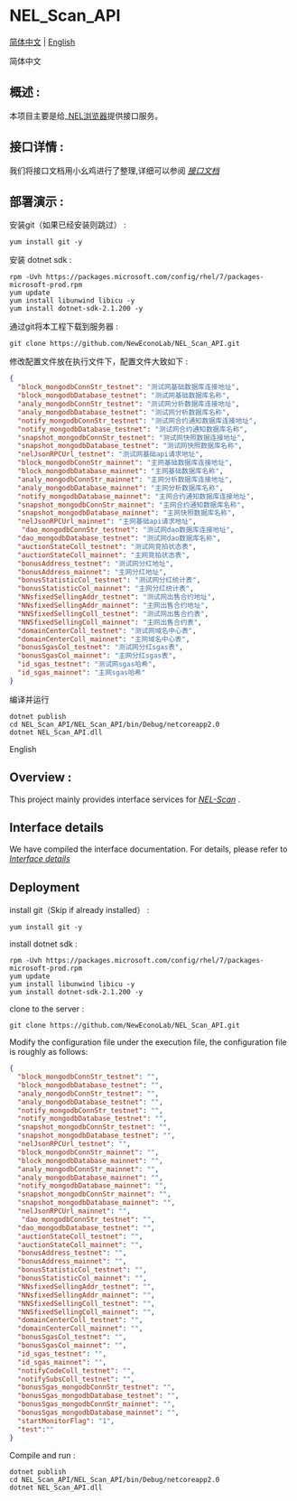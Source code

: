 # NEL_Scan_API
[简体中文](#zh) |    [English](#en) 

<a name="zh">简体中文</a>
## 概述 :
本项目主要是给_[NEL浏览器](https://scan.nel.group/)提供接口服务。

## 接口详情 :
我们将接口文档用小幺鸡进行了整理,详细可以参阅 _[接口文档](http://www.xiaoyaoji.cn/doc/2veptPpn9o/edit)_

## 部署演示 :

安装git（如果已经安装则跳过） :
```
yum install git -y
```

安装 dotnet sdk :
```
rpm -Uvh https://packages.microsoft.com/config/rhel/7/packages-microsoft-prod.rpm
yum update
yum install libunwind libicu -y
yum install dotnet-sdk-2.1.200 -y
```

通过git将本工程下载到服务器 :
```
git clone https://github.com/NewEconoLab/NEL_Scan_API.git
```

修改配置文件放在执行文件下，配置文件大致如下 :
```json
{
  "block_mongodbConnStr_testnet": "测试网基础数据库连接地址",
  "block_mongodbDatabase_testnet": "测试网基础数据库名称", 
  "analy_mongodbConnStr_testnet": "测试网分析数据库连接地址",
  "analy_mongodbDatabase_testnet": "测试网分析数据库名称",
  "notify_mongodbConnStr_testnet": "测试网合约通知数据库连接地址",
  "notify_mongodbDatabase_testnet": "测试网合约通知数据库名称",
  "snapshot_mongodbConnStr_testnet": "测试网快照数据连接地址",
  "snapshot_mongodbDatabase_testnet": "测试网快照数据库名称",
  "nelJsonRPCUrl_testnet": "测试网基础api请求地址",
  "block_mongodbConnStr_mainnet": "主网基础数据库连接地址",
  "block_mongodbDatabase_mainnet": "主网基础数据库名称",
  "analy_mongodbConnStr_mainnet": "主网分析数据库连接地址",
  "analy_mongodbDatabase_mainnet": "主网分析数据库名称",
  "notify_mongodbDatabase_mainnet": "主网合约通知数据库连接地址",
  "snapshot_mongodbConnStr_mainnet": "主网合约通知数据库名称",
  "snapshot_mongodbDatabase_mainnet": "主网快照数据库名称",
  "nelJsonRPCUrl_mainnet": "主网基础api请求地址",
   "dao_mongodbConnStr_testnet": "测试网dao数据库连接地址",
  "dao_mongodbDatabase_testnet": "测试网dao数据库名称",
  "auctionStateColl_testnet": "测试网竞拍状态表",
  "auctionStateColl_mainnet": "主网竞拍状态表",
  "bonusAddress_testnet": "测试网分红地址",
  "bonusAddress_mainnet": "主网分红地址",
  "bonusStatisticCol_testnet": "测试网分红统计表",
  "bonusStatisticCol_mainnet": "主网分红统计表",
  "NNsfixedSellingAddr_testnet": "测试网出售合约地址",
  "NNsfixedSellingAddr_mainnet": "主网出售合约地址",
  "NNSfixedSellingColl_testnet": "测试网出售合约表",
  "NNSfixedSellingColl_mainnet": "主网出售合约表",
  "domainCenterColl_testnet": "测试网域名中心表",
  "domainCenterColl_mainnet": "主网域名中心表",
  "bonusSgasCol_testnet": "测试网分红sgas表",
  "bonusSgasCol_mainnet": "主网分红sgas表",
  "id_sgas_testnet": "测试网sgas哈希",
  "id_sgas_mainnet": "主网sgas哈希"
}
```


编译并运行
```
dotnet publish
cd NEL_Scan_API/NEL_Scan_API/bin/Debug/netcoreapp2.0
dotnet NEL_Scan_API.dll
```


<a name="en">English</a>
## Overview :
This project mainly provides interface services for _[NEL-Scan](https://scan.nel.group/)_ .

## Interface details
We have compiled the interface documentation. For details, please refer to _[Interface details](http://www.xiaoyaoji.cn/doc/2veptPpn9o/edit)_

## Deployment

install git（Skip if already installed） :
```
yum install git -y
```

install dotnet sdk :
```
rpm -Uvh https://packages.microsoft.com/config/rhel/7/packages-microsoft-prod.rpm
yum update
yum install libunwind libicu -y
yum install dotnet-sdk-2.1.200 -y
```

clone to the server :
```
git clone https://github.com/NewEconoLab/NEL_Scan_API.git
```

Modify the configuration file under the execution file, the configuration file is roughly as follows:
```json
{
  "block_mongodbConnStr_testnet": "",
  "block_mongodbDatabase_testnet": "",
  "analy_mongodbConnStr_testnet": "",
  "analy_mongodbDatabase_testnet": "",
  "notify_mongodbConnStr_testnet": "",
  "notify_mongodbDatabase_testnet": "",
  "snapshot_mongodbConnStr_testnet": "",
  "snapshot_mongodbDatabase_testnet": "",
  "nelJsonRPCUrl_testnet": "",
  "block_mongodbConnStr_mainnet": "",
  "block_mongodbDatabase_mainnet": "",
  "analy_mongodbConnStr_mainnet": "",
  "analy_mongodbDatabase_mainnet": "",
  "notify_mongodbDatabase_mainnet": "",
  "snapshot_mongodbConnStr_mainnet": "",
  "snapshot_mongodbDatabase_mainnet": "",
  "nelJsonRPCUrl_mainnet": "",
   "dao_mongodbConnStr_testnet": "",
  "dao_mongodbDatabase_testnet": "",
  "auctionStateColl_testnet": "",
  "auctionStateColl_mainnet": "",
  "bonusAddress_testnet": "",
  "bonusAddress_mainnet": "",
  "bonusStatisticCol_testnet": "",
  "bonusStatisticCol_mainnet": "",
  "NNsfixedSellingAddr_testnet": "",
  "NNsfixedSellingAddr_mainnet": "",
  "NNSfixedSellingColl_testnet": "",
  "NNSfixedSellingColl_mainnet": "",
  "domainCenterColl_testnet": "",
  "domainCenterColl_mainnet": "",
  "bonusSgasCol_testnet": "",
  "bonusSgasCol_mainnet": "",
  "id_sgas_testnet": "",
  "id_sgas_mainnet": "",
  "notifyCodeColl_testnet": "",
  "notifySubsColl_testnet": "",
  "bonusSgas_mongodbConnStr_testnet": "",
  "bonusSgas_mongodbDatabase_testnet": "",
  "bonusSgas_mongodbConnStr_mainnet": "",
  "bonusSgas_mongodbDatabase_mainnet": "",
  "startMonitorFlag": "1",
  "test":""
}
```

Compile and run :
```
dotnet publish
cd NEL_Scan_API/NEL_Scan_API/bin/Debug/netcoreapp2.0
dotnet NEL_Scan_API.dll
```
